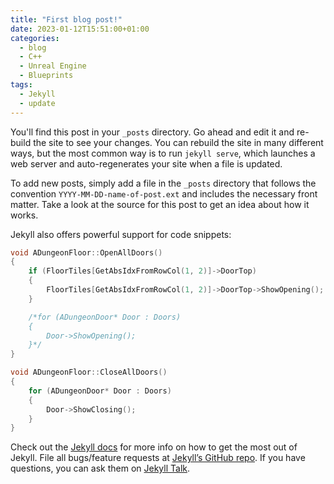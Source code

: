 ```yaml
---
title: "First blog post!"
date: 2023-01-12T15:51:00+01:00
categories:
  - blog
  - C++
  - Unreal Engine
  - Blueprints
tags:
  - Jekyll
  - update
---
```


You'll find this post in your `_posts` directory. Go ahead and edit it and re-build the site to see your changes. You can rebuild the site in many different ways, but the most common way is to run `jekyll serve`, which launches a web server and auto-regenerates your site when a file is updated.

To add new posts, simply add a file in the `_posts` directory that follows the convention `YYYY-MM-DD-name-of-post.ext` and includes the necessary front matter. Take a look at the source for this post to get an idea about how it works.

Jekyll also offers powerful support for code snippets:

```cpp
void ADungeonFloor::OpenAllDoors()
{
	if (FloorTiles[GetAbsIdxFromRowCol(1, 2)]->DoorTop)
	{
		FloorTiles[GetAbsIdxFromRowCol(1, 2)]->DoorTop->ShowOpening();
	}

	/*for (ADungeonDoor* Door : Doors)
	{
		Door->ShowOpening();
	}*/
}

void ADungeonFloor::CloseAllDoors()
{
	for (ADungeonDoor* Door : Doors)
	{
		Door->ShowClosing();
	}
}
```

Check out the [Jekyll docs][jekyll-docs] for more info on how to get the most out of Jekyll. File all bugs/feature requests at [Jekyll’s GitHub repo][jekyll-gh]. If you have questions, you can ask them on [Jekyll Talk][jekyll-talk].

[jekyll-docs]: https://jekyllrb.com/docs/home
[jekyll-gh]:   https://github.com/jekyll/jekyll
[jekyll-talk]: https://talk.jekyllrb.com/

